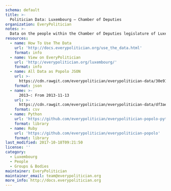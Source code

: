 ```yaml
---
schema: default
title: >-
  Politician Data: Luxembourg — Chamber of Deputies
organization: EveryPolitician
notes: >-
  Data on the people within the Chamber of Deputies legislature of Luxembourg.
resources:
  - name: How To Use The Data
    url: 'http://docs.everypolitician.org/use_the_data.html'
    format: info
  - name: View on EveryPolitician
    url: 'http://everypolitician.org/luxembourg/'
    format: info
  - name: All Data as Popolo JSON
    url: >-
      https://cdn.rawgit.com/everypolitician/everypolitician-data/30e9163dba884fbb3bbb1c19a0406348d8db5471/data/Luxembourg/Chamber/ep-popolo-v1.0.json
    format: json
  - name: >-
      2013–: From 2013-11-13
    url: >-
      https://cdn.rawgit.com/everypolitician/everypolitician-data/df3ae9c75cf8e48b4508dc4e2cb36780ba5efaf2/data/Luxembourg/Chamber/term-2013.csv
    format: csv
  - name: Python
    url: 'https://github.com/everypolitician/everypolitician-popolo-python'
    format: library
  - name: Ruby
    url: 'https://github.com/everypolitician/everypolitician-popolo'
    format: library
last_modified: 2017-10-18T09:21:50
license: ''
category:
  - Luxembourg
  - People
  - Groups & Bodies
maintainer: EveryPolitician
maintainer_email: team@everypolitician.org
more_info: http://docs.everypolitician.org
---
```

